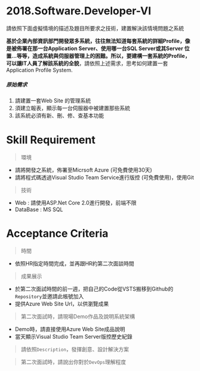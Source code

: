 # 2018.Software.Developer-VI
請依照下面虛擬情境的描述及題目所要求之技術，建置解決該情境問題之系統

**基於企業內部資訊部門開發眾多系統，往往無法知道每套系統的詳細Profile，像是被佈署在那一台Application Server、使用哪一台SQL Server或其Server 位置...等等，造成系統與伺服器管理上的困難。所以，要建構一套系統的Profile，可以讓IT人員了解該系統的全貌**，請依照上述需求，思考如何建置一套Application Profile System.

##### 原始需求
1. 請建置一套Web Site 的管理系統
2. 須建立報表，顯示每一台伺服器中被建置那些系統
3. 該系統必須有新、刪、修、查基本功能

# Skill Requirement
> 環境
- 請將開發之系統，佈署至Micrsoft Azure (可免費使用30天)
- 請將程式碼透過Visual Studio Team Service進行版控 (可免費使用)，使用Git
> 技術
- Web : 請使用ASP.Net Core 2.0進行開發，前端不限
- DataBase : MS SQL

# Acceptance Criteria
> 時間
- 依照HR指定時間完成，並再跟HR約第二次面談時間

> 成果展示
- 於第二次面試時間的前一週，把自己的Code從VSTS搬移到Github的`Repository`並邀請此帳號加入
- 提供Azure Web Site Url，以供瀏覽成果

> 第二次面試時，請現場Demo作品及說明系統架構
- Demo時，請直接使用Azure Web Site成品說明
- 當天顯示Visual Studio Team Server版控歷史紀錄

> 請依照`Description`，發揮創意、設計解決方案

> 第二次面試時，請說出你對於`DevOps`理解程度

